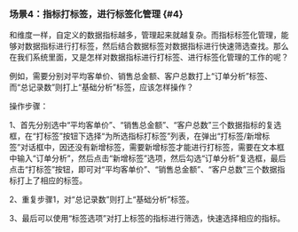 ### 场景4：指标打标签，进行标签化管理 {#4}

和维度一样，自定义的数据指标越多，管理起来就越复杂。而指标标签化管理，能够对数据指标进行打标签，然后结合数据标签对数据指标进行快速筛选查找。那么在我们系统里面，又是怎样对数据指标进行打标签、进行标签化管理的工作的呢？

例如，需要分别对平均客单价、销售总金额、客户总数打上“订单分析”标签、而“总记录数”则打上“基础分析”标签，应该怎样操作？

操作步骤：

1、首先分别选中“平均客单价”、“销售总金额”、“客户总数”三个数据指标的复选框，在“打标签”按钮下选择“为所选指标打标签”列表，在弹出“打标签/新增标签”对话框中，因还没有新增标签，需要新增标签才能进行打标签，需要在文本框中输入“订单分析”，然后点击“新增标签”选项，然后勾选“订单分析”复选框，最后点击“打标签”按钮，即可对“平均客单价”、“销售总金额”、“客户总数”三个数据指标打上了相应的标签。

2、重复步骤1，对“总记录数”则打上“基础分析”标签。

3、最后可以使用“标签选项”对打上标签的指标进行筛选，快速选择相应的指标。